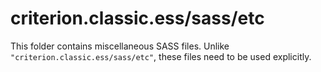 # criterion.classic.ess/sass/etc

This folder contains miscellaneous SASS files. Unlike `"criterion.classic.ess/sass/etc"`, these files
need to be used explicitly.
